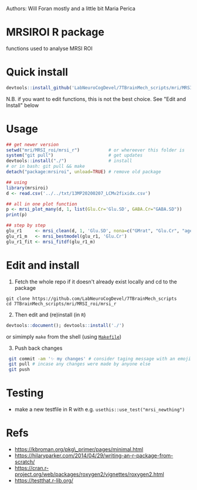 Authors: Will Foran mostly and a little bit Maria Perica
# MRSIROI R package
functions used to analyse MRSI ROI

# Quick install
```R
devtools::install_github('LabNeuroCogDevel/7TBrainMech_scripts/mri/MRSI_roi/mrsi_r')
```

N.B. if you want to edit functions, this is not the best choice. See "Edit and Install"  below

# Usage

```R
## get newer version
setwd("mri/MRSI_roi/mrsi_r")           # or whereever this folder is
system("git pull")                     # get updates
devtools::install("./")                # install 
# or in bash: git pull && make
detach("package:mrsiroi", unload=TRUE) # remove old package

## using
library(mrsiroi)
d <- read.csv('../../txt/13MP20200207_LCMv2fixidx.csv')

## all in one plot function
p <- mrsi_plot_many(d, 1, list(Glu.Cr='Glu.SD', GABA.Cr="GABA.SD"))
print(p)

## step by step
glu_r1     <- mrsi_clean(d, 1, 'Glu.SD', nona=c("GMrat", "Glu.Cr", "age"))
glu_r1_m   <- mrsi_bestmodel(glu_r1, 'Glu.Cr')
glu_r1_fit <- mrsi_fitdf(glu_r1_m)

```

# Edit and install

  1. Fetch the whole repo if it doesn't already exist locally and cd to the package
   ```base
   git clone https://github.com/LabNeuroCogDevel/7TBrainMech_scripts
   cd 7TBrainMech_scripts/mri/MRSI_roi/mrsi_r
   ```

  2.  Then edit and (re)install (in `R`)
   ```R
   devtools::document(); devtools::install('./')
   ```
   or simimply `make` from the shell (using [`Makefile`](./Makefile))

  3. Push back changes
   ```bash
    git commit -am '✨ my changes' # consider taging message with an emoji: https://gitmoji.carloscuesta.me/
    git pull # incase any changes were made by anyone else
    git push
   ```

# Testing

  * make a new testfile in R with e.g. `usethis::use_test("mrsi_newthing")`

# Refs

  * https://kbroman.org/pkg\_primer/pages/minimal.html
  * https://hilaryparker.com/2014/04/29/writing-an-r-package-from-scratch/
  * https://cran.r-project.org/web/packages/roxygen2/vignettes/roxygen2.html
  * https://testthat.r-lib.org/
